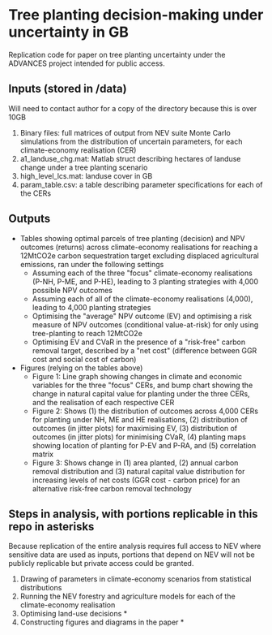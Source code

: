 # Tree planting decision-making under uncertainty in GB
Replication code for paper on tree planting uncertainty under the ADVANCES project intended for public access.

## Inputs (stored in /data)

Will need to contact author for a copy of the directory because this is over 10GB
1. Binary files: full matrices of output from NEV suite Monte Carlo simulations from the distribution of uncertain parameters, for each climate-economy realisation (CER)
2. a1_landuse_chg.mat: Matlab struct describing hectares of landuse change under a tree planting scenario
3. high_level_lcs.mat: landuse cover in GB
4. param_table.csv: a table describing parameter specifications for each of the CERs


## Outputs
* Tables showing optimal parcels of tree planting (decision) and NPV outcomes (returns) across climate-economy realisations for reaching a 12MtCO2e carbon sequestration target excluding displaced agricultural emissions, ran under the following settings
    * Assuming each of the three "focus" climate-economy realisations (P-NH, P-ME, and P-HE), leading to 3 planting strategies with 4,000 possible NPV outcomes
    * Assuming each of all of the climate-economy realisations (4,000), leading to 4,000 planting strategies
    * Optimising the "average" NPV outcome (EV) and optimising a risk measure of NPV outcomes (conditional value-at-risk) for only using tree-planting to reach 12MtCO2e
    * Optimising EV and CVaR in the presence of a "risk-free" carbon removal target, described by a "net cost" (difference between GGR cost and social cost of carbon)
* Figures (relying on the tables above)
    * Figure 1: Line graph showing changes in climate and economic variables for the three "focus" CERs, and bump chart showing the change in natural capital value for planting under the three CERs, and the realisation of each respective CER
    * Figure 2: Shows (1) the distribution of outcomes across 4,000 CERs for planting under NH, ME and HE realisations, (2) distribution of outcomes (in jitter plots) for maximising EV, (3) distribution of outcomes (in jitter plots) for minimising CVaR, (4) planting maps showing location of planting for P-EV and P-RA, and (5) correlation matrix
    * Figure 3: Shows change in (1) area planted, (2) annual carbon removal distribution and (3) natural capital value distribution for increasing levels of net costs (GGR cost - carbon price) for an alternative risk-free carbon removal technology

## Steps in analysis, with portions replicable in this repo in asterisks

Because replication of the entire analysis requires full access to NEV where sensitive data are used as inputs, portions that depend on NEV will not be publicly replicable but private access could be granted.
1. Drawing of parameters in climate-economy scenarios from statistical distributions
2. Running the NEV forestry and agriculture models for each of the climate-economy realisation
3. Optimising land-use decisions *
4. Constructing figures and diagrams in the paper *
